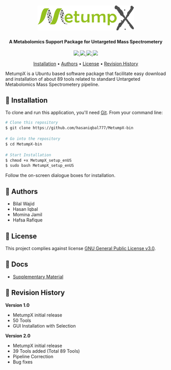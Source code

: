 <h1 align="center">
<img width=60% src="https://github.com/hasaniqbal777/MetumpX-bin/blob/master/media/logo.png">
</h1>

<h4 align="center">A Metabolomics Support Package for Untargeted Mass Spectrometery</h4>

<p align="center">
<a href="https://www.gnu.org/licenses/gpl-3.0">
    <img src="https://img.shields.io/badge/License-GPL%20v3-blue.svg">
</a>
<a href="https://github.com/hasaniqbal777/MetumpX-bin/releases">
    <img src="https://img.shields.io/github/release/hasaniqbal777/MetumpX-bin.svg">
</a>
<a href="https://github.com/hasaniqbal777/MetumpX-bin/issues">
    <img src="https://img.shields.io/github/issues/hasaniqbal777/MetumpX-bin.svg">
</a>
<a href="https://github.com/hasaniqbal777/MetumpX-bin/search?l=shell">
    <img src="https://img.shields.io/github/languages/top/hasaniqbal777/MetumpX-bin.svg">
</a>
</p>

<p align="center">
  <a href="#-installation">Installation</a> •
  <a href="#-authors">Authors</a> •
  <a href="#-license">License</a> •
  <a href="#-revision-history">Revision History</a>
</p>

MetumpX is a Ubuntu based software package that facilitate easy download and installation of about 89 tools related to standard Untargeted Metabolomics Mass Spectrometery pipeline.

## 💾 Installation
To clone and run this application, you'll need [Git](https://git-scm.com). From your command line:

```bash
# Clone this repository
$ git clone https://github.com/hasaniqbal777/MetumpX-bin

# Go into the repository
$ cd MetumpX-bin

# Start Installation
$ chmod +x MetumpX_setup_enUS
$ sudo bash MetumpX_setup_enUS
```

Follow the on-screen dialogue boxes for installation.

## 👦 Authors
 - Bilal Wajid
 - Hasan Iqbal
 - Momina Jamil
 - Hafsa Rafique

## 🔑 License
This project complies against license [GNU General Public License v3.0](https://www.gnu.org/licenses/gpl-3.0).

## 📙 Docs
* [Supplementary Material](https://github.com/hasaniqbal777/MetumpX-bin/blob/master/Docs/MetumpX_supplementary.pdf)

## 📔 Revision History
**Version 1.0**
 - MetumpX initial release
 - 50 Tools
 - GUI Installation with Selection

 **Version 2.0**
 - MetumpX initial release
 - 39 Tools added (Total 89 Tools)
 - Pipeline Correction
 - Bug fixes
